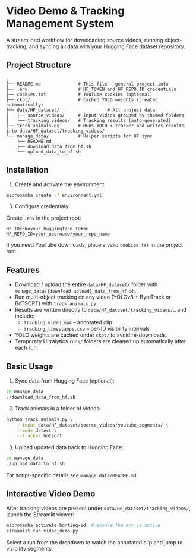 # Video Demo & Tracking Management System

A streamlined workflow for downloading source videos, running object-tracking, and syncing all data with your Hugging Face dataset repository.

## Project Structure

```text
.
├── README.md              # This file – general project info
├── .env                   # HF_TOKEN and HF_REPO_ID credentials
├── cookies.txt            # YouTube cookies (optional)
├── ckpt/                  # Cached YOLO weights (created automatically)
├── data/HF_dataset/                  # All project data
│   ├── source_videos/     # Input videos grouped by themed folders
│   └── tracking_videos/   # Tracking results (auto-generated)
├── track_animals.py       # Runs YOLO + tracker and writes results into data/HF_dataset/tracking_videos/
└── manage_data/           # Helper scripts for HF sync
    ├── README.md
    ├── download_data_from_hf.sh
    └── upload_data_to_hf.sh
```

## Installation

1. Create and activate the environment

```bash
micromamba create -f environment.yml
```

3. Configure credentials

Create `.env` in the project root:

```text
HF_TOKEN=your_huggingface_token
HF_REPO_ID=your_username/your_repo_name
```

If you need YouTube downloads, place a valid `cookies.txt` in the project root.

## Features

* Download / upload the entire `data/HF_dataset/` folder with `manage_data/{download,upload}_data_from_hf.sh`.
* Run multi-object tracking on any video (YOLOv8 + ByteTrack or BoTSORT) with `track_animals.py`.
* Results are written directly to `data/HF_dataset/tracking_videos/…` and include:
  * `tracking_video.mp4` – annotated clip
  * `tracking_timestamps.csv` – per-ID visibility intervals
* YOLO weights are cached under `ckpt/` to avoid re-downloads.
* Temporary Ultralytics `runs/` folders are cleaned up automatically after each run.

## Basic Usage

1. Sync data from Hugging Face (optional):

```bash
cd manage_data
./download_data_from_hf.sh
```

2. Track animals in a folder of videos:

```bash
python track_animals.py \
    --input data/HF_dataset/source_videos/youtube_segments/ \
    --mode detect \
    --tracker botsort
```

3. Upload updated data back to Hugging Face:

```bash
cd manage_data
./upload_data_to_hf.sh
```

For script-specific details see `manage_data/README.md`.

## Interactive Video Demo

After tracking videos are present under `data/HF_dataset/tracking_videos/`, launch the Streamlit viewer:

```bash
micromamba activate bonting-id  # ensure the env is active
streamlit run video_demo.py
```

Select a run from the dropdown to watch the annotated clip and jump to visibility segments. 
